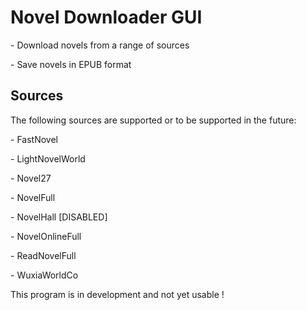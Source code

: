 <h1> Novel Downloader GUI </h1>
<p> - Download novels from a range of sources </p>
<p> - Save novels in EPUB format </p>
<h2> Sources </h2>
<p> The following sources are supported or to be supported in the future:</p>
<p> - FastNovel </p>
<p> - LightNovelWorld </p>
<p> - Novel27 </p>
<p> - NovelFull </p>
<p> - NovelHall [DISABLED] </p>
<p> - NovelOnlineFull </p>
<p> - ReadNovelFull </p>
<p> - WuxiaWorldCo </p>

<p> This program is in development and not yet usable !</p>
